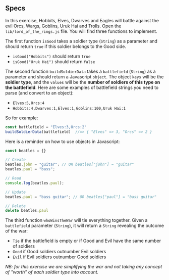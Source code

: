 ## Specs

In this exercise, Hobbits, Elves, Dwarves and Eagles will battle against the evil Orcs, Wargs, Goblins, Uruk Hai and Trolls. Open the `lib/lord_of_the_rings.js` file. You will find three functions to implement.

The first function `isGood` takes a soldier type (`String`) as a parameter and should return `true` if this soldier belongs to the Good side.

- `isGood("Hobbits")` should return `true`
- `isGood("Uruk Hai")` should return `false`

The second function `buildSoldierData` takes a `battlefield` (`String`) as a parameter and should return a Javascript `object`. The object `keys` will be the **soldier type**, and the `values` will be the **number of soldiers of this type on the battlefield**. Here are some examples of battlefield strings you need to parse (and convert to an object):

- `Elves:5,Orcs:4`
- `Hobbits:4,Dwarves:1,Elves:1,Goblins:100,Uruk Hai:1`

So for example:

```js
const battlefield = "Elves:3,Orcs:2"
buildSoldierData(battlefield)  //=> { "Elves" => 3, "Orcs" => 2 }
```

Here is a reminder on how to use objects in Javascript:

```js
const beatles = {}

// Create
beatles.john = "guitar"; // OR beatles["john"] = "guitar"
beatles.paul = "bass";

// Read
console.log(beatles.paul);

// Update
beatles.paul = "bass guitar"; // OR beatles["paul"] = "bass guitar"

// Delete
delete beatles.paul

```

The third function `whoWinsTheWar` will tie everything together. Given a `battlefield` parameter (`String`), it will return a `String` revealing the outcome of the war:

- `Tie` if the battlefield is empty or if Good and Evil have the same number of soldiers
- `Good` if Good soldiers outnumber Evil soldiers
- `Evil` if Evil soldiers outnumber Good soldiers

_NB: for this exercise we are simplifying the war and not taking any concept of "worth" of each soldier type into account._
